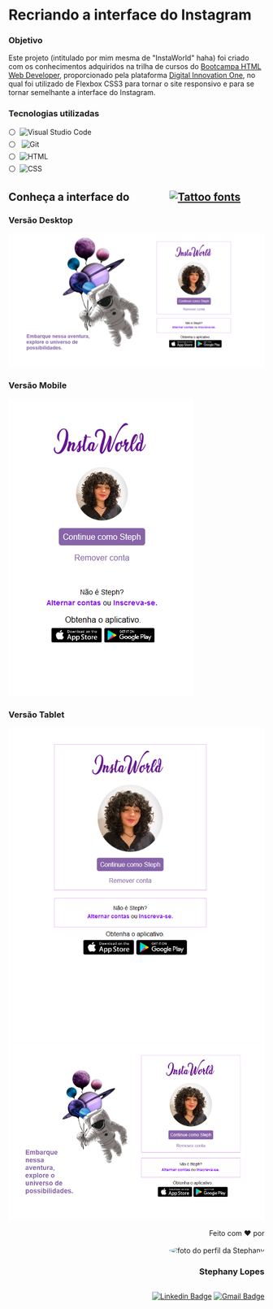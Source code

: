 # Recriando a interface do Instagram



### Objetivo

Este projeto (intitulado por mim mesma de "InstaWorld" haha) foi criado com os conhecimentos adquiridos na trilha de cursos do <a href= "https://web.dio.me/track/9fb3f492-ea99-4055-82cb-c364f18706ecBootcamp">Bootcampa HTML Web Developer</a>, proporcionado pela plataforma <a href="https://www.dio.me/sign-in">Digital Innovation One</a>, no qual foi utilizado de Flexbox CSS3 para tornar o site responsivo e para se tornar semelhante a interface do Instagram.

### Tecnologias utilizadas 

:white_circle: &nbsp;![Visual Studio Code](https://img.shields.io/badge/-Visual%20Studio%20Code-blue?style=for-the-badge&logo=visual-studio-code&logoColor=white&labelColor=purple) <br> :white_circle: &nbsp; ![Git](https://img.shields.io/badge/-Git-blue?style=for-the-badge&logoColor=white&logo=git&labelColor=purple) <br> :white_circle:&nbsp; ![HTML](https://img.shields.io/badge/-HTML-blue?style=for-the-badge&logo=html5&logoColor=white&labelColor=purple) <br> :white_circle: &nbsp;![CSS](https://img.shields.io/badge/-CSS-blue?style=for-the-badge&logo=CSS3&logoColor=white&labelColor=purple) 



## Conheça a interface do &nbsp; &nbsp; &nbsp; &nbsp; &nbsp; &nbsp; &nbsp; &nbsp;<a href="https://www.fontspace.com/category/tattoo"><img src="https://see.fontimg.com/api/renderfont4/ZVGqm/eyJyIjoiZnMiLCJoIjo2MiwidyI6MTAwMCwiZnMiOjYyLCJmZ2MiOiIjRkZGQUZBIiwiYmdjIjoiI0ZGRkZGRiIsInQiOjF9/SW5zdGFXb3JsZA/amsterdam.png" alt="Tattoo fonts"></a>

### Versão Desktop

![example_desktop](img/examples/example_desktop.png)

### Versão Mobile

![example_mobile](img/examples/example_mobile.png)

### Versão Tablet

![example_tablet](img/examples/example_tablet.png)![example_tablet_horizontal](img/examples/example_tablet_horizontal.png)



<div align=right>

Feito com ❤️ por <br> <br>
 <img style="border-radius: 50%;" src="https://avatars.githubusercontent.com/u/91392505?v=4" width="100px;" alt="foto do perfil da Stephany">
### Stephany Lopes
</div>

## 
<div align=right>	

[![Linkedin Badge](https://img.shields.io/badge/-Stephany-blue?style=flat-square&logo=Linkedin&logoColor=white&link=https://www.linkedin.com/in/stpn-lopes/)](https://www.linkedin.com/in/stpn-lopes/) 
[![Gmail Badge](https://img.shields.io/badge/-stpn.lopes@gmail.com-c14438?style=flat-square&logo=Gmail&logoColor=white&link=mailto:stpn.lopes@gmail.com)](mailto:stpn.lopes@gmail.com)

</div>
</div>
